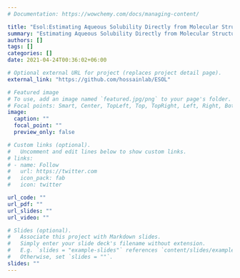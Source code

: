 ```yaml
---
# Documentation: https://wowchemy.com/docs/managing-content/

title: "Esol:Estimating Aqueous Solubility Directly from Molecular Structure"
summary: "Estimating Aqueous Solubility Directly from Molecular Structure"
authors: []
tags: []
categories: []
date: 2021-04-24T00:36:02+06:00

# Optional external URL for project (replaces project detail page).
external_link: "https://github.com/hossainlab/ESOL"

# Featured image
# To use, add an image named `featured.jpg/png` to your page's folder.
# Focal points: Smart, Center, TopLeft, Top, TopRight, Left, Right, BottomLeft, Bottom, BottomRight.
image:
  caption: ""
  focal_point: ""
  preview_only: false

# Custom links (optional).
#   Uncomment and edit lines below to show custom links.
# links:
# - name: Follow
#   url: https://twitter.com
#   icon_pack: fab
#   icon: twitter

url_code: ""
url_pdf: ""
url_slides: ""
url_video: ""

# Slides (optional).
#   Associate this project with Markdown slides.
#   Simply enter your slide deck's filename without extension.
#   E.g. `slides = "example-slides"` references `content/slides/example-slides.md`.
#   Otherwise, set `slides = ""`.
slides: ""
---
```

